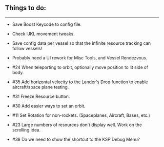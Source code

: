 ## Things to do:
---

* Save Boost Keycode to config file.

* Check IJKL movement tweaks.

* Save config data per vessel so that the infinite resource tracking can follow vessels!

* Probably need a UI rework for Misc Tools, and Vessel Rendezvous.

* #24 When teleporting to orbit, optionally move position to lit side of body.

* #35 Add horizontal velocity to the Lander's Drop function to enable aircraft/space plane testing.

* #31 Freeze Resource button.

* #30 Add easier ways to set an orbit.

* #11 Set Rotation for non-rockets. (Spaceplanes, Aircraft, Bases, etc.)

* #23 Large numbers of resources don't display well.
      Work on the scrolling idea.

* #38 Do we need to show the shortcut to the KSP Debug Menu?


